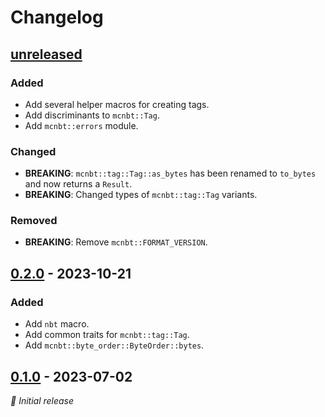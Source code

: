 # Changelog

## [unreleased]

### Added

- Add several helper macros for creating tags.
- Add discriminants to `mcnbt::Tag`.
- Add `mcnbt::errors` module.

### Changed

- **BREAKING**: `mcnbt::tag::Tag::as_bytes` has been renamed to `to_bytes` and now
  returns a `Result`.
- **BREAKING**: Changed types of `mcnbt::tag::Tag` variants.

### Removed

- **BREAKING**: Remove `mcnbt::FORMAT_VERSION`.


## [0.2.0] - 2023-10-21

### Added

- Add `nbt` macro.
- Add common traits for `mcnbt::tag::Tag`.
- Add `mcnbt::byte_order::ByteOrder::bytes`.


## [0.1.0] - 2023-07-02

_🍰 Initial release_


[unreleased]: https://github.com/phoenixr-codes/mcnbt/compare/v0.2.0...HEAD
[0.2.0]: https://github.com/phoenixr-codes/mcnbt/compare/v0.1.0...v0.2.0
[0.1.0]: https://github.com/phoenixr-codes/mcnbt/releases/v0.1.0